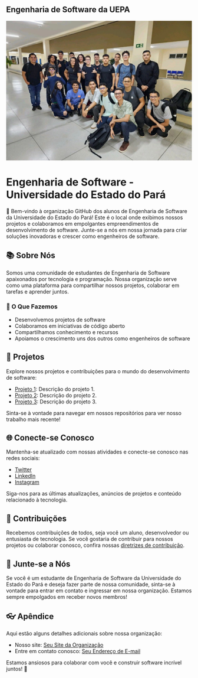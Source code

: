 ## Engenharia de Software da UEPA

<img src="profile/Turma.jpeg">

# Engenharia de Software - Universidade do Estado do Pará

🚀 Bem-vindo à organização GitHub dos alunos de Engenharia de Software da Universidade do Estado do Pará! Este é o local onde exibimos nossos projetos e colaboramos em empolgantes empreendimentos de desenvolvimento de software. Junte-se a nós em nossa jornada para criar soluções inovadoras e crescer como engenheiros de software.

## 📚 Sobre Nós

Somos uma comunidade de estudantes de Engenharia de Software apaixonados por tecnologia e programação. Nossa organização serve como uma plataforma para compartilhar nossos projetos, colaborar em tarefas e aprender juntos.

### 🌟 O Que Fazemos

- Desenvolvemos projetos de software
- Colaboramos em iniciativas de código aberto
- Compartilhamos conhecimento e recursos
- Apoiamos o crescimento uns dos outros como engenheiros de software

## 📂 Projetos

Explore nossos projetos e contribuições para o mundo do desenvolvimento de software:

- [Projeto 1](link-do-projeto-1): Descrição do projeto 1.
- [Projeto 2](link-do-projeto-2): Descrição do projeto 2.
- [Projeto 3](link-do-projeto-3): Descrição do projeto 3.

Sinta-se à vontade para navegar em nossos repositórios para ver nosso trabalho mais recente!

## 🌐 Conecte-se Conosco

Mantenha-se atualizado com nossas atividades e conecte-se conosco nas redes sociais:

- [Twitter](https://twitter.com/seu-nome-no-twitter)
- [LinkedIn](https://www.linkedin.com/in/seu-perfil-no-linkedin)
- [Instagram](https://www.instagram.com/seu-nome-no-instagram)

Siga-nos para as últimas atualizações, anúncios de projetos e conteúdo relacionado à tecnologia.

## 🤝 Contribuições

Recebemos contribuições de todos, seja você um aluno, desenvolvedor ou entusiasta de tecnologia. Se você gostaria de contribuir para nossos projetos ou colaborar conosco, confira nossas [diretrizes de contribuição](link-para-diretrizes-de-contribuicao).

## 📢 Junte-se a Nós

Se você é um estudante de Engenharia de Software da Universidade do Estado do Pará e deseja fazer parte de nossa comunidade, sinta-se à vontade para entrar em contato e ingressar em nossa organização. Estamos sempre empolgados em receber novos membros!

## 👓 Apêndice

Aqui estão alguns detalhes adicionais sobre nossa organização:

- Nosso site: [Seu Site da Organização](https://www.seu-site-da-organizacao.com)
- Entre em contato conosco: [Seu Endereço de E-mail](mailto:seu-email@example.com)

Estamos ansiosos para colaborar com você e construir software incrível juntos! 🚀
